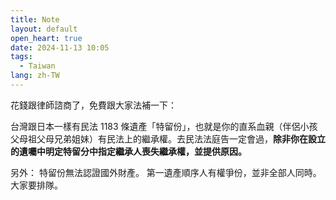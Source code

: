 ```yaml
---
title: Note
layout: default
open_heart: true
date: 2024-11-13 10:05
tags: 
  - Taiwan
lang: zh-TW
---
```


花錢跟律師諮商了，免費跟大家法補一下：

台灣跟日本一樣有民法 1183 條遺產「特留份」，也就是你的直系血親（伴侶小孩父母祖父母兄弟姐妹）有民法上的繼承權。去民法法庭告一定會過，**除非你在設立的遺囑中明定特留分中指定繼承人喪失繼承權，並提供原因。**

另外：
特留份無法認證國外財產。
第一遺產順序人有權爭份，並非全部人同時。大家要排隊。
